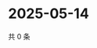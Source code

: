 # 2025-05-14

共 0 条

<!-- BEGIN ZHIHUQUESTIONS -->
<!-- 最后更新时间 Wed May 14 2025 20:21:23 GMT+0800 (China Standard Time) -->

<!-- END ZHIHUQUESTIONS -->
